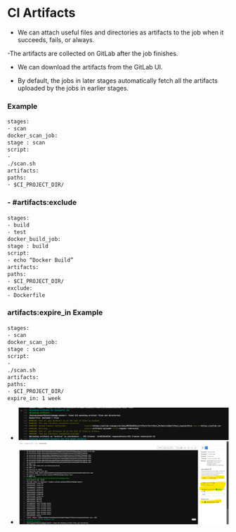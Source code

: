 # CI Artifacts

- We can attach useful files and directories as artifacts to the job when it
succeeds, fails, or always.

-The artifacts are collected on GitLab after the job finishes.

- We can download the artifacts from the GitLab UI.

- By default, the jobs in later stages automatically fetch all the artifacts
uploaded by the jobs in earlier stages.


### Example

```
stages:
- scan
docker_scan_job:
stage : scan
script:
-
./scan.sh
artifacts:
paths:
- $CI_PROJECT_DIR/

```

### - #artifacts:exclude

```
stages:
- build
- test
docker_build_job:
stage : build
script:
- echo “Docker Build”
artifacts:
paths:
- $CI_PROJECT_DIR/
exclude:
- Dockerfile
```

### artifacts:expire_in Example

```
stages:
- scan
docker_scan_job:
stage : scan
script:
-
./scan.sh
artifacts:
paths:
- $CI_PROJECT_DIR/
expire_in: 1 week

```

- ![alt text](image-15.png)
- ![alt text](image-16.png)